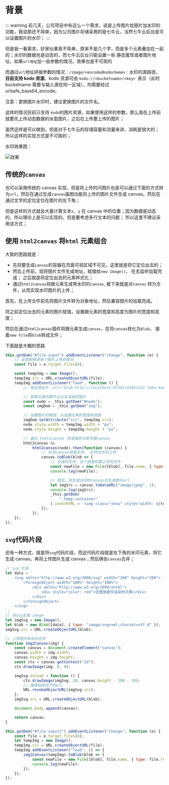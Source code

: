 # 背景

::: warning
前几天，公司项目中有这么一个需求，说是上传图片给图片加水印的功能，我说那还不简单，因为公司图片存储采用的是七牛云，当然七牛云后台是可以设置图片的水印；
:::

但是我一看需求，好家伙果真不简单，原来不是几个字，而是多个元素叠加在一起的；水印的数据也是动态的，而七牛云后台只能设置一些
静态属性或者图片地址，如果`url地址`加一些参数的情况，效果也是不可观的

而通过`url`地址拼接参数的情况：`/image/<encodedkodocheme>` : 水印的源路径，**目前支持 kodo 资源**。kodo 资源可由 `kodo://<bucketname>/<key> `表示（此时 bucketname 需要与输入源在同一区域），均需要经过 urlsafe_base64_encode。

注意：更换图片水印时，建议更换图片的文件名。

这样的情况目前只支持 `kodo`的图片资源，如果使用这样的参数，那么我在上传前就要先上传动态数据的水盈图片，之后在上传要上传的图片；

虽然这样是可以做到，但是对于七牛云的存储容量和流量来讲，消耗是很大的； 所以这样的实现方式是不可取的；

水印效果图：

![效果](http://www.wangzevw.com/cdn-file/images/qn_canvas.svg)

## 传统的`canvas`

也可以采用传统的 canvas 实现，但是将上传的问图片也是可以通过下面的方式转为`url`，然后在通过生成`canvas`画图功能将上传的图片文件生成
canvas。然后在通过文字的定位定位在图片的左下角；

但是这样的方式就会大量计算文本`x, y` 在 canvas 中的位置；因为数据是动态的，所以理论上是可以实现的，但是要考虑多行文本的问题； 所以这里不建议采用该方式；

## 使用 `html2canvas` 将`html` 元素组合

大致的思路就是：

- 先将要生成`canvas`的容器在页面可视区域不可见，这里就是将它定位出去的；
- 然后上传前，现将图片文件生成地址，赋值给`new Image()`， 在去监听加载完成； 之后就是将定位出去的元素样式化；
- 通过`html2canvas`将跟元素生成带水印的`canvas`, 接下来就是对`canvas` 转为文件，从而实现水印图片的上传；

首先，在上传文件前先将图片文件转为对象地址，然后兼容图片的加载完成。

将之前定位出去的元素的图片赋值，设置跟元素的宽度和高度为图片的宽度和高度；

然后在通过`html2canvas`插件将跟元素生成`canvas`，在将`canvas`转化为`blob`， 接着`new File`将`blob`转成文件；

下面就是大概的思路

```js
this.getDom("#file-input").addEventListener("change", function (e) {
	// 这里制考虑单个图片上传的情况
	const file = e.target.files[0];

	const tempImg = new Image();
	tempImg.src = URL.createObjectURL(file);
	tempImg.addEventListener("load", function () {
		// 地址类似于：src="blob:http://localhost:63342/4302cb32-7eba-4a89-bd4a-66649bce781e"

		// 获取元素的跟节点以及渲染的图片
		const node = _this.getDom("#node");
		const imgDom = _this.getDom("img");

		// 设置图片的路径，以及跟元素的宽度和高度
		imgDom.setAttribute("src", tempImg.src);
		node.style.width = tempImg.width + "px";
		node.style.height = tempImg.height + "px";

		// 通过 html2canvas 将渲染的元素专程canvas
		html2canvas &&
			html2canvas(node).then(function (canvas) {
				// 在将canvas转成文件， 实现文件的上传
				canvas.toBlob(blob => {
					// 生成的文件，这个就是你要上传的文件
					const newFile = new File([blob], file.name, { type: file.type });
					console.log(newFile);

					// 预览。将生成水印的canvas在生成图片url
					let imgSrc = canvas.toDataURL("image/jpeg", 1);
					console.log(imgSrc);
					_this.getDom(
						".temp-container"
					).innerHTML = `<img class="show" style="width: ${tempImg.width}px; height: ${tempImg.height}px" src="${imgSrc}" alt="" />`;
				});
			});
	});
});
```

## `svg`代码片段

还有一种方式，就是将`svg`代码片段，而这代码片段就是左下角的水印元素，将它生成 canvas，再将上传图片生成 canvas；然后俩张`canvas`合并；

```js
// svg 片段
let data = `
    <svg xmlns="http://www.w3.org/2000/svg" width="200" height="200">
        <foreignObject width="100%" height="100%">
            <div xmlns="http://www.w3.org/1999/xhtml">
                <div style="color: red">这里就是你渲染的元素</div>
            </div>
        </foreignObject>
    </svg>
`;
// 将svg生成 image
let imgSvg = new Image();
let blob = new Blob([data], { type: "image/svg+xml;charset=utf-8" });
imgSvg.src = URL.createObjectURL(blob);

// 上传图片和水印合并
function img2Canvas(img) {
	const canvas = document.createElement("canvas");
	canvas.width = img.width;
	canvas.height = img.height;
	const ctx = canvas.getContext("2d");
	ctx.drawImage(img, 0, 0);

	imgSvg.onload = function () {
		ctx.drawImage(imgSvg, 20, canvas.height - 100 - 20);
		// 摧毁刚刚生产的url
		URL.revokeObjectURL(imgSvg.src);
	};
	imgSvg.src = URL.createObjectURL(blob);

	document.body.append(canvas);

	return canvas;
}

this.getDom("#file-input2").addEventListener("change", function (e) {
	const file = e.target.files[0];
	let tempImg = new Image();
	tempImg.src = URL.createObjectURL(file);
	tempImg.addEventListener("load", () => {
		img2Canvas(tempImg).toBlob(blob => {
			const newFile = new File([blob], file.name, { type: file.type });
			console.log(newFile);
		});
	});
});
```
